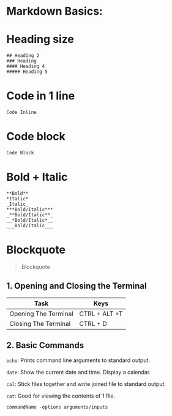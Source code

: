 # Markdown Basics:

# Heading size

```
## Heading 2
### Heading
#### Heading 4
##### Heading 5
```

# Code in 1 line

`Code Inline`

# Code block

```
Code Block
```

# Bold + Italic

```
**Bold**
*Italic*
_Italic_
***Bold/Italic***
_**Bold/Italic**_
__*Bold/Italic*__
___Bold/Italic___
```

# Blockquote

> Blockquote

## 1. Opening and Closing the Terminal

| Task                 | Keys          |
| -------------------- | ------------- |
| Opening The Terminal | CTRL + ALT +T |
| Closing The Terminal | CTRL + D      |

## 2. Basic Commands

`echo`: Prints command line arguments to
standard output.

`date`: Show the current date and time.
Display a calendar.

`cal`: Stick files together and write joined
file to standard output.

`cat`: Good for viewing the contents of 1 file.

`commandName -options arguments/inputs`
